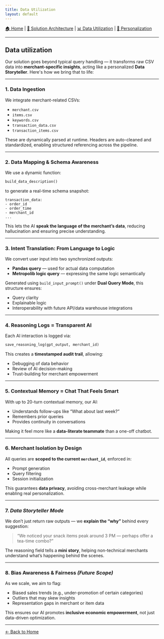 ```yaml
---
title: Data Utilization
layout: default
---
```

[🏠 Home](./index.md) | [🧱 Solution Architecture](./solution_architecture.md) | [📊 Data Utilization](./data_utilization.md) | [🎯 Personalization](./personalization_strategies.md)

---

## Data utilization
Our solution goes beyond typical query handling — it transforms raw CSV data into **merchant-specific insights**, acting like a personalized **Data Storyteller**. Here's how we bring that to life:

---

### 1. Data Ingestion
We integrate merchant-related CSVs:

- `merchant.csv`  
- `items.csv`  
- `keywords.csv`  
- `transaction_data.csv`  
- `transaction_items.csv`  

These are dynamically parsed at runtime. Headers are auto-cleaned and standardized, enabling structured referencing across the pipeline.

---

### 2. Data Mapping & Schema Awareness
We use a dynamic function:
```python
build_data_description()
```
to generate a real-time schema snapshot:

```
transaction_data:
- order_id
- order_time
- merchant_id
...
```

This lets the AI **speak the language of the merchant’s data**, reducing hallucination and ensuring precise understanding.

---

### 3. Intent Translation: From Language to Logic
We convert user input into two synchronized outputs:
- **Pandas query** — used for actual data computation
- **Metropolib logic query** — expressing the same logic semantically

Generated using `build_input_prompt()` under **Dual Query Mode**, this structure ensures:
- Query clarity  
- Explainable logic  
- Interoperability with future API/data warehouse integrations

---

### 4. Reasoning Logs = Transparent AI
Each AI interaction is logged via:
```python
save_reasoning_log(gpt_output, merchant_id)
```

This creates a **timestamped audit trail**, allowing:
- Debugging of data behavior
- Review of AI decision-making
- Trust-building for merchant empowerment

---

### 5. Contextual Memory = Chat That Feels Smart
With up to 20-turn contextual memory, our AI:
- Understands follow-ups like “What about last week?”  
- Remembers prior queries  
- Provides continuity in conversations

Making it feel more like a **data-literate teammate** than a one-off chatbot.

---

### 6. Merchant Isolation by Design
All queries are **scoped to the current `merchant_id`**, enforced in:
- Prompt generation  
- Query filtering  
- Session initialization

This guarantees **data privacy**, avoiding cross-merchant leakage while enabling real personalization.

---

### 7. *Data Storyteller Mode*
We don’t just return raw outputs — we **explain the “why”** behind every suggestion:

> “We noticed your snack items peak around 3 PM — perhaps offer a tea-time combo?”

The reasoning field tells a **mini story**, helping non-technical merchants understand what’s happening behind the scenes.

---

### 8. Bias Awareness & Fairness *(Future Scope)*
As we scale, we aim to flag:
- Biased sales trends (e.g., under-promotion of certain categories)  
- Outliers that may skew insights  
- Representation gaps in merchant or item data

This ensures our AI promotes **inclusive economic empowerment**, not just data-driven optimization.


---

[← Back to Home](./index.md)
